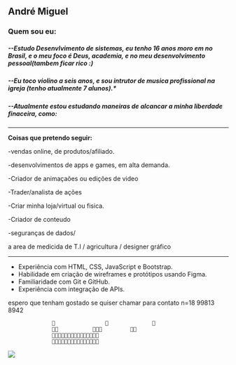 ## André Miguel

### Quem sou eu: 




##### --Estudo Desenvlvimento de sistemas, eu tenho 16 anos moro em no Brasil, e o meu foco é Deus, academia, e no meu desenvolvimento pessoal(tambem ficar rico :)

##### **--Eu toco violino a seis anos, e sou intrutor de musica profissional na igreja (tenho atualmente 7 alunos).***


##### --Atualmente estou estudando maneiras de alcancar a minha liberdade finaceira, como: 

-----

**Coisas que pretendo seguir:** 


-vendas online, de produtos/afiliado.


-desenvolvimentos de apps e games, em alta demanda.


-Criador de animaçaões ou edições de video


-Trader/analista de ações


-Criar minha loja/virtual ou fisica.


-Criador de conteudo


-seguranças de dados/

a area de medicida de T.I / agricultura / designer gráfico


----


 - Experiência com HTML, CSS, JavaScript e Bootstrap.
 - Habilidade em criação de wireframes e protótipos usando Figma.
 - Familiaridade com Git e GitHub.
 - Experiência com integração de APIs.
 
 
 
espero que tenham gostado se quiser chamar para contato n=18 99813 8942
                        
                  👑                👑              👑
                  👑👑           👑👑👑         👑👑          
                  👑👑👑👑👑👑👑👑👑👑👑👑👑👑👑 
                  👑👑👑👑👑👑👑👑👑👑👑👑👑👑👑



![](https://scontent-gru2-2.xx.fbcdn.net/v/t1.18169-9/19731954_677499682459862_3134638824807834710_n.jpg?_nc_cat=110&ccb=1-7&_nc_sid=5f2048&_nc_ohc=wi2MgPVLfhMQ7kNvgGyt4Rj&_nc_ht=scontent-gru2-2.xx&oh=00_AfC8SAQSncBQF2R7IFezkMnXc5SrGGj6NUzMEKiZLc2njw&oe=665332DB)


